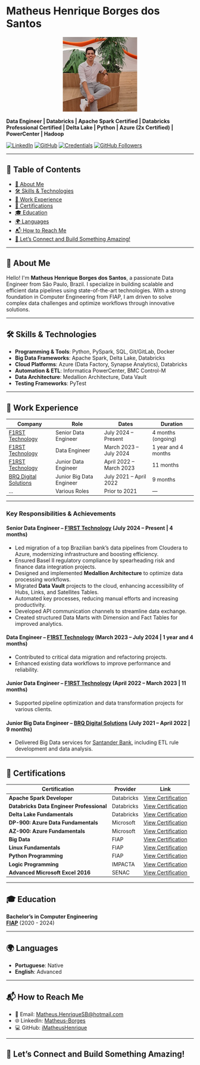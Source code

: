 # Matheus Henrique Borges dos Santos

<div align="center">
  <img src="imgs/profile.jpg" alt="Matheus Henrique Borges dos Santos" width="200" />
</div>

**Data Engineer | Databricks | Apache Spark Certified | Databricks Professional Certified | Delta Lake | Python | Azure (2x Certified) | PowerCenter | Hadoop**

[![LinkedIn](https://img.shields.io/badge/LinkedIn-Profile-blue)](https://www.linkedin.com/in/matheus-borges-2208/?locale=en_US) 
[![GitHub](https://img.shields.io/badge/GitHub-Profile-black)](https://github.com/iMatheusHenrique) 
[![Credentials](https://img.shields.io/badge/Credentials-Verified-green)](https://scq.io/UHd13MQ)
[![GitHub Followers](https://img.shields.io/github/followers/iMatheusHenrique?label=follow&style=social)](https://github.com/iMatheusHenrique)

---

## 📑 Table of Contents
- [🌟 About Me](#-about-me)
- [🛠️ Skills & Technologies](#%EF%B8%8F-skills--technologies)
- [💼 Work Experience](#-work-experience)
- [📜 Certifications](#-certifications)
- [🎓 Education](#-education)
- [🌍 Languages](#-languages)
- [📬 How to Reach Me](#-how-to-reach-me)
- [🚀 Let’s Connect and Build Something Amazing!](#-lets-connect-and-build-something-amazing)

---

## 🌟 About Me

Hello! I'm **Matheus Henrique Borges dos Santos**, a passionate Data Engineer from São Paulo, Brazil. I specialize in building scalable and efficient data pipelines using state-of-the-art technologies. With a strong foundation in Computer Engineering from FIAP, I am driven to solve complex data challenges and optimize workflows through innovative solutions.

---

## 🛠️ Skills & Technologies

- **Programming & Tools**: Python, PySpark, SQL, Git/GitLab, Docker
- **Big Data Frameworks**: Apache Spark, Delta Lake, Databricks
- **Cloud Platforms**: Azure (Data Factory, Synapse Analytics), Databricks
- **Automation & ETL**: Informatica PowerCenter, BMC Control-M
- **Data Architecture**: Medallion Architecture, Data Vault
- **Testing Frameworks**: PyTest

---

## 💼 Work Experience

| Company               | Role                     | Dates                      | Duration             |
|-----------------------|--------------------------|----------------------------|----------------------|
| [F1RST Technology](https://f1rst.com.br) | Senior Data Engineer       | July 2024 – Present         | 4 months (ongoing)   |
| [F1RST Technology](https://f1rst.com.br) | Data Engineer              | March 2023 – July 2024      | 1 year and 4 months  |
| [F1RST Technology](https://f1rst.com.br) | Junior Data Engineer       | April 2022 – March 2023     | 11 months            |
| [BRQ Digital Solutions](https://www.brq.com/) | Junior Big Data Engineer | July 2021 – April 2022      | 9 months             |
| ...                   | Various Roles            | Prior to 2021              | —                    |

---

### Key Responsibilities & Achievements

#### **Senior Data Engineer** – [F1RST Technology](https://f1rst.com.br) (July 2024 – Present | 4 months)
- Led migration of a top Brazilian bank’s data pipelines from Cloudera to Azure, modernizing infrastructure and boosting efficiency.
- Ensured Basel II regulatory compliance by spearheading risk and finance data integration projects.
- Designed and implemented **Medallion Architecture** to optimize data processing workflows.
- Migrated **Data Vault** projects to the cloud, enhancing accessibility of Hubs, Links, and Satellites Tables.
- Automated key processes, reducing manual efforts and increasing productivity.
- Developed API communication channels to streamline data exchange.
- Created structured Data Marts with Dimension and Fact Tables for improved analytics.

#### **Data Engineer** – [F1RST Technology](https://f1rst.com.br) (March 2023 – July 2024 | 1 year and 4 months)
- Contributed to critical data migration and refactoring projects.
- Enhanced existing data workflows to improve performance and reliability.

#### **Junior Data Engineer** – [F1RST Technology](https://f1rst.com.br) (April 2022 – March 2023 | 11 months)
- Supported pipeline optimization and data transformation projects for various clients.

#### **Junior Big Data Engineer** – [BRQ Digital Solutions](https://www.brq.com/) (July 2021 – April 2022 | 9 months)
- Delivered Big Data services for [Santander Bank](https://www.santander.com/), including ETL rule development and data analysis.


---

## 📜 Certifications

| Certification                                | Provider           | Link                                                                                       |
|---------------------------------------------|--------------------|-------------------------------------------------------------------------------------------|
| **Apache Spark Developer**                  | Databricks         | [View Certification](https://www.databricks.com/learn/certification/apache-spark-developer-associate) |
| **Databricks Data Engineer Professional**   | Databricks         | [View Certification](https://www.databricks.com/learn/certification/data-engineer-professional)       |
| **Delta Lake Fundamentals**                 | Databricks         | [View Certification](https://www.databricks.com/resources/learn/training/lakehouse-fundamentals)      |
| **DP-900: Azure Data Fundamentals**         | Microsoft          | [View Certification](https://learn.microsoft.com/pt-br/credentials/certifications/azure-data-fundamentals) |
| **AZ-900: Azure Fundamentals**              | Microsoft          | [View Certification](https://learn.microsoft.com/pt-br/credentials/certifications/azure-fundamentals)  |
| **Big Data**                                | FIAP               | [View Certification](https://www.fiap.com.br)                                              |
| **Linux Fundamentals**                      | FIAP               | [View Certification](https://www.fiap.com.br)                                              |
| **Python Programming**                      | FIAP               | [View Certification](https://www.fiap.com.br)                                              |
| **Logic Programming**                       | IMPACTA            | [View Certification](https://www.impacta.edu.br/)                                          |
| **Advanced Microsoft Excel 2016**           | SENAC              | [View Certification](https://www.sp.senac.br/)                                             |

---

## 🎓 Education

**Bachelor’s in Computer Engineering**  
**[FIAP](https://www.fiap.com.br)** (2020 - 2024)

---

## 🌍 Languages

- **Portuguese**: Native  
- **English**: Advanced  

---

## 📬 How to Reach Me

- 📧 Email: [Matheus.HenriqueSB@hotmail.com](mailto:Matheus.HenriqueSB@hotmail.com)  
- 🌐 LinkedIn: [Matheus-Borges](https://www.linkedin.com/in/matheus-borges-2208/?locale=en_US)  
- 💻 GitHub: [iMatheusHenrique](https://github.com/iMatheusHenrique)

---

## 🚀 Let’s Connect and Build Something Amazing!
